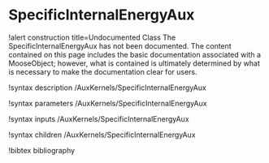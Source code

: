 <!-- MOOSE Documentation Stub: Remove this when content is added. -->

# SpecificInternalEnergyAux

!alert construction title=Undocumented Class
The SpecificInternalEnergyAux has not been documented. The content contained on this page
includes the basic documentation associated with a MooseObject; however, what is contained is
ultimately determined by what is necessary to make the documentation clear for users.

!syntax description /AuxKernels/SpecificInternalEnergyAux

!syntax parameters /AuxKernels/SpecificInternalEnergyAux

!syntax inputs /AuxKernels/SpecificInternalEnergyAux

!syntax children /AuxKernels/SpecificInternalEnergyAux

!bibtex bibliography
